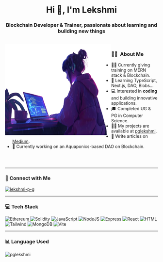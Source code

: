 <h1 align="center"><strong>Hi 👋, I'm Lekshmi </strong></h1>
<h3 align="center">Blockchain Developer & Trainer, passionate about learning and building new things</h3>

<br>
<img align="left" alt="GIF" src="https://github.com/pglekshmi/pglekshmi/blob/main/assets/6670aa98-ec62-4b51-8c10-afa79d867c9f-removebg-preview.png" width="350" height="300" />

### 🧑‍💻 &nbsp;<strong>About Me</strong>
- 👩‍🏫 Currently giving training on MERN stack & Blockchain.
- 🌱 Learning TypeScript, Next.js, DAO, Blobs...
- 💻 Interested in **coding** and building innovative applications.
- 🎓 Completed UG & PG in Computer Science.
- 👨‍💻 My projects are available at [pglekshmi](https://github.com/pglekshmi).
- 📝 Write articles on [Medium](https://kbaiiitmk.medium.com/).
- 🚀 Currently working on an Aquaponics-based DAO on Blockchain.

<br><br>

---

### 🔗 **Connect with Me**
<p align="left">
  <a href="https://linkedin.com/in/lekshmi-p-g" target="blank">
    <img align="center" src="https://raw.githubusercontent.com/rahuldkjain/github-profile-readme-generator/master/src/images/icons/Social/linked-in-alt.svg" alt="lekshmi-p-g" height="30" width="40" />
  </a>
</p>

---

### 💻 **Tech Stack**
<p align="left">
  <img src="https://img.shields.io/badge/Ethereum-3C3C3D?style=for-the-badge&logo=Ethereum&logoColor=white" alt="Ethereum" />
  <img src="https://img.shields.io/badge/Solidity-%23363636.svg?style=for-the-badge&logo=solidity&logoColor=white" alt="Solidity" />
  <img src="https://img.shields.io/badge/javascript-%23323330.svg?style=for-the-badge&logo=javascript&logoColor=%23F7DF1E" alt="JavaScript" />
  <img src="https://img.shields.io/badge/node.js-6DA55F?style=for-the-badge&logo=node.js&logoColor=white" alt="NodeJS" />
  <img src="https://img.shields.io/badge/express.js-%23404d59.svg?style=for-the-badge&logo=express&logoColor=%2361DAFB" alt="Express" />
  <img src="https://img.shields.io/badge/react-%2320232a.svg?style=for-the-badge&logo=react&logoColor=%2361DAFB" alt="React" />
  <img src="https://img.shields.io/badge/html5-%23E34F26.svg?style=for-the-badge&logo=html5&logoColor=white" alt="HTML" />
  <img src="https://img.shields.io/badge/tailwindcss-%2338B2AC.svg?style=for-the-badge&logo=tailwind-css&logoColor=white" alt="Tailwind" />
  <img src="https://img.shields.io/badge/MongoDB-%234ea94b.svg?style=for-the-badge&logo=mongodb&logoColor=white" alt="MongoDB" />
  <img src="https://img.shields.io/badge/vite-%23646CFF.svg?style=for-the-badge&logo=vite&logoColor=white" alt="Vite" />
</p>

---

### 📊 **Language Used**
<p align="left">
  <img align="center" src="https://github-readme-stats.vercel.app/api/top-langs/?username=pglekshmi&layout=donut" alt="pglekshmi" />
</p>
